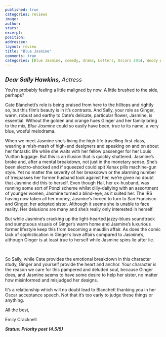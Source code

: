 ```yaml
---
published: true
categories: reviews
image:
author: 
stars: 
excerpt: 
position: 
addressee: 
layout: review
title: "Blue Jasmine"
comments: true
categories: [Blue Jasmine, comedy, drama, Letters, Oscars 2014, Woody Allen]
---
```

<div><p><span class="full-image-block ssNonEditable"><span><a href="/letters/2013/8/26/blue-jasmine.html"><img src="http://static.squarespace.com/static/5005f6bcc4aa41161b33e89e/5329cf1fe4b07c068ebf74de/5329cf1fe4b07c068ebf789d/1377523049317/Blue%20Jamsine.jpg" alt="" /></a></span></span></p>
<p><span style="font-size:130%;"><strong><em>Dear Sally Hawkins, </em></strong><em>Actress</em></span></p>
<p>You&#8217;re probably feeling a little maligned by now. A little brushed to the side, perhaps?</p>
<p>Cate Blanchett&#8217;s role is being praised from here to the hilltops and rightly so, but this film&#8217;s beauty is in it&#8217;s contrasts. And Sally, your role as Ginger, warm, robust and earthy to Cate&#8217;s delicate, particular flower, Jasmine, is essential. Without the golden and orange hues Ginger and her family bring to the mix<em>, Blue Jasmine</em> could so easily have been, true to its name, a very blue, woeful melodrama.</p>
<p>When we meet Jasmine she&#8217;s living the high-life travelling first class, wearing a mish-mash of high-end designers and speaking on and on about her fantastic life while she waits with her fellow passenger for her Louis Vuitton luggage. But this is an illusion that is quickly shattered. Jasmine&#8217;s broke and, after a mental breakdown, not just in the monetary sense. She&#8217;s been electro-shocked and if squeezed could spit Xanax pills machine-gun style. Yet no matter the severity of her breakdown or the alarming number of trespasses her former husband took against her, we&#8217;re given no doubt that Jasmine did this to herself. Even though Hal, her ex-husband, was running some sort of Ponzi scheme whilst dilly-dallying with an assortment of younger women, Jasmine turned a blind-eye, as it suited her. The IRS having now taken all her money, Jasmine&#8217;s forced to turn to San Francisco and Ginger, her adopted sister. Although it seems she is unable to face reality. Her delusions are many and she&#8217;s really only interested in herself.</p>
<p>But while Jasmine&#8217;s cracking up the light-hearted jazzy-blues soundtrack and sumptuous visuals of Ginger&#8217;s warm home and Jasmine&#8217;s luxurious former lifestyle keep this from becoming a maudlin affair. As does the comic lack of sophistication in Ginger&#8217;s love affairs compared to Jasmine&#8217;s; although Ginger is at least true to herself while Jasmine spins lie after lie.</p>
<p>&nbsp;</p>
<p>So Sally, while Cate provides the emotional breakdown in this character study, Ginger and yourself provide the heart and anchor. Your character is the reason we care for this pampered and deluded soul, because Ginger does, and Jasmine seems to have some desire to help her sister, no matter how misinformed and misjudged her designs.</p>
<p>It&#8217;s a relationship which will no doubt lead to Blanchett thanking you in her Oscar acceptance speech. Not that it&#8217;s too early to judge these things or anything.</p>
<p>All the best,</p>
<p>Emily Cracknell</p>
<p><strong><em>Status: Priority post (4.5/5)</em></strong></p></div>
